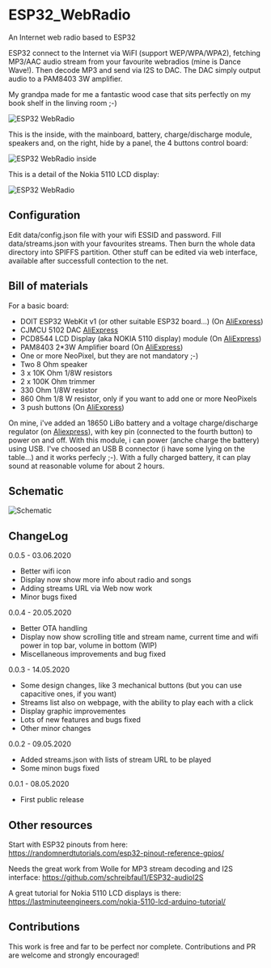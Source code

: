 # ESP32_WebRadio
An Internet web radio based to ESP32

ESP32 connect to the Internet via WiFI (support WEP/WPA/WPA2), fetching MP3/AAC audio stream from your favourite webradios (mine is Dance Wave!). Then decode MP3 and send via I2S to DAC. The DAC simply output audio to a PAM8403 3W amplifier.

My grandpa made for me a fantastic wood case that sits perfectly on my book shelf in the linving room ;-)

![ESP32 WebRadio](https://raw.githubusercontent.com/michelep/ESP32_WebRadio/master/images/esp32_webradio_overview.jpg)

This is the inside, with the mainboard, battery, charge/discharge module, speakers and, on the right, hide by a panel, the 4 buttons control board:

![ESP32 WebRadio inside](https://raw.githubusercontent.com/michelep/ESP32_WebRadio/master/images/esp32_webradio_inside.jpg)

This is a detail of the Nokia 5110 LCD display:

![ESP32 WebRadio](https://raw.githubusercontent.com/michelep/ESP32_WebRadio/master/images/esp32_webradio_front.jpg)

## Configuration

Edit data/config.json file with your wifi ESSID and password. Fill data/streams.json with your favourites streams. Then burn the whole data directory into SPIFFS partition. Other stuff can be edited via web interface, available after successfull contection to the net. 

## Bill of materials

For a basic board:

- DOIT ESP32 WebKit v1 (or other suitable ESP32 board...) (On [AliExpress](https://it.aliexpress.com/item/4000141080480.html))
- CJMCU 5102 DAC [AliExpress](https://it.aliexpress.com/item/33023894667.html)
- PCD8544 LCD Display (aka NOKIA 5110 display) module (On [AliExpress](https://it.aliexpress.com/item/32959195226.html))
- PAM8403 2*3W Amplifier board (On [AliExpress](https://it.aliexpress.com/item/32968752490.html))
- One or more NeoPixel, but they are not mandatory ;-)
- Two 8 Ohm speaker
- 3 x 10K Ohm 1/8W resistors
- 2 x 100K Ohm trimmer
- 330 Ohm 1/8W resistor
- 860 Ohm 1/8 W resistor, only if you want to add one or more NeoPixels
- 3 push buttons (On [AliExpress](https://it.aliexpress.com/item/32995191209.html))

On mine, i've added an 18650 LiBo battery and a voltage charge/discharge regulator (on [Aliexpress](https://it.aliexpress.com/item/32824032545.html)), with key pin (connected to the fourth button) to power on and off. With this module, i can power (anche charge the battery) 
using USB. I've choosed an USB B connector (i have some lying on the table...) and it works perfecly ;-). With a fully charged battery, it can play sound at reasonable volume for about 2 hours.

## Schematic
![Schematic](https://raw.githubusercontent.com/michelep/ESP32_WebRadio/master/images/schematic.png)

## ChangeLog

0.0.5 - 03.06.2020
  - Better wifi icon
  - Display now show more info about radio and songs
  - Adding streams URL via Web now work 
  - Minor bugs fixed

0.0.4 - 20.05.2020
  - Better OTA handling 
  - Display now show scrolling title and stream name, current time and wifi power in top bar, volume in bottom (WIP)
  - Miscellaneous improvements and bug fixed

0.0.3 - 14.05.2020
  - Some design changes, like 3 mechanical buttons (but you can use capacitive ones, if you want)
  - Streams list also on webpage, with the ability to play each with a click
  - Display graphic improvementes
  - Lots of new features and bugs fixed
  - Other minor changes

0.0.2 - 09.05.2020
  - Added streams.json with lists of stream URL to be played
  - Some minon bugs fixed

0.0.1 - 08.05.2020 
  - First public release

## Other resources

Start with ESP32 pinouts from here: https://randomnerdtutorials.com/esp32-pinout-reference-gpios/

Needs the great work from Wolle for MP3 stream decoding and I2S interface: https://github.com/schreibfaul1/ESP32-audioI2S

A great tutorial for Nokia 5110 LCD displays is there: https://lastminuteengineers.com/nokia-5110-lcd-arduino-tutorial/

## Contributions

This work is free and far to be perfect nor complete. Contributions and PR are welcome and strongly encouraged!
